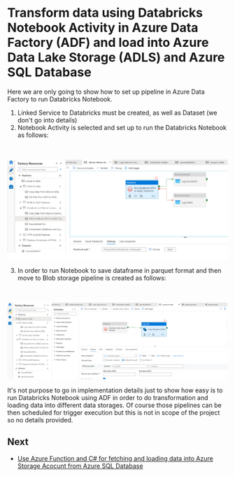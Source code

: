 # Transform data using Databricks Notebook Activity in Azure Data Factory (ADF) and load into Azure Data Lake Storage (ADLS) and Azure SQL Database

Here we are only going to show how to set up pipeline in Azure Data Factory to run Databricks Notebook.

1.  Linked Service to Databricks must be created, as well as Dataset (we don't go into details)
2.  Notebook Activity is selected and set up to run the Databricks Notebook as follows:

\
\
![storage account](images/RunDBrickNbUsingADF/RunDBrickNbUsingADF1.png)

3.  In order to run Notebook to save dataframe in parquet format and then move to Blob storage pipeline is created as follows:

\
\
![storage account](images/RunDBrickNbUsingADF/RunDBrickNbUsingADF2.png)

It's not purpose to go in implementation details just to show how easy is to run Databricks Notebook using ADF in order to do transformation and loading data into different data storages. Of course those pipelines can be then scheduled for trigger execution but this is not in scope of the project so no details provided.

## Next

* [Use Azure Function and C# for fetching and loading data into Azure Storage Acocunt from Azure SQL Database](Function.md)

